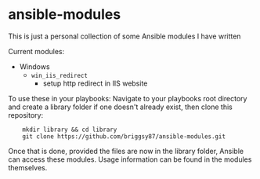 ansible-modules
====================

This is just a personal collection of some Ansible modules I have written

Current modules:
- Windows
  - `win_iis_redirect`
    - setup http redirect in IIS website

To use these in your playbooks:
Navigate to your playbooks root directory and create a library folder if one doesn't already exist, then clone this repository:

```
	mkdir library && cd library
	git clone https://github.com/briggsy87/ansible-modules.git
```

Once that is done, provided the files are now in the library folder, Ansible can access these modules. Usage information can be found in the modules themselves.

